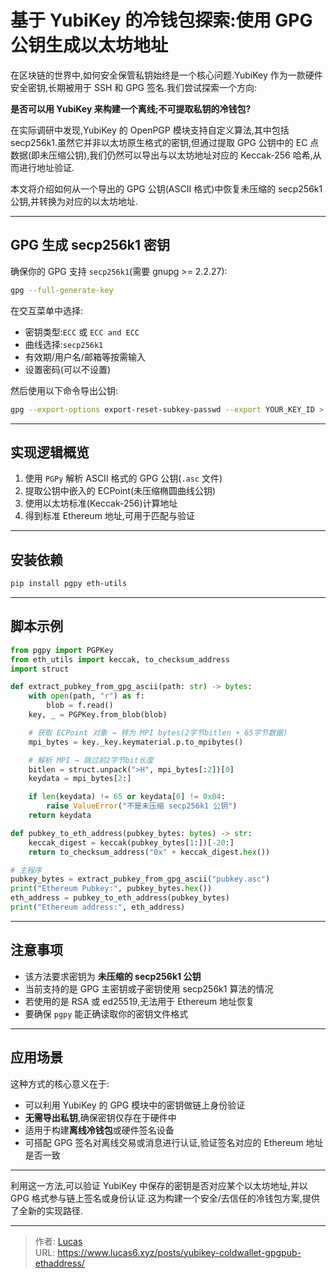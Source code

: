 # 基于 YubiKey 的冷钱包探索:使用 GPG 公钥生成以太坊地址


在区块链的世界中,如何安全保管私钥始终是一个核心问题.YubiKey 作为一款硬件安全密钥,长期被用于 SSH 和 GPG 签名.我们尝试探索一个方向:

**是否可以用 YubiKey 来构建一个离线;不可提取私钥的冷钱包?**

在实际调研中发现,YubiKey 的 OpenPGP 模块支持自定义算法,其中包括 secp256k1.虽然它并非以太坊原生格式的密钥,但通过提取 GPG 公钥中的 EC 点数据(即未压缩公钥),我们仍然可以导出与以太坊地址对应的 Keccak-256 哈希,从而进行地址验证.

本文将介绍如何从一个导出的 GPG 公钥(ASCII 格式)中恢复未压缩的 secp256k1 公钥,并转换为对应的以太坊地址.

---

## GPG 生成 secp256k1 密钥

确保你的 GPG 支持 `secp256k1`(需要 gnupg >= 2.2.27):

```bash
gpg --full-generate-key
```

在交互菜单中选择:

- 密钥类型:`ECC` 或 `ECC and ECC`
- 曲线选择:`secp256k1`
- 有效期/用户名/邮箱等按需输入
- 设置密码(可以不设置)

然后使用以下命令导出公钥:

```bash
gpg --export-options export-reset-subkey-passwd --export YOUR_KEY_ID > pubkey.asc
```

---

## 实现逻辑概览

1. 使用 `PGPy` 解析 ASCII 格式的 GPG 公钥(`.asc` 文件)
2. 提取公钥中嵌入的 ECPoint(未压缩椭圆曲线公钥)
3. 使用以太坊标准(Keccak-256)计算地址
4. 得到标准 Ethereum 地址,可用于匹配与验证

---

## 安装依赖

```bash
pip install pgpy eth-utils
```

---

## 脚本示例

```python
from pgpy import PGPKey
from eth_utils import keccak, to_checksum_address
import struct

def extract_pubkey_from_gpg_ascii(path: str) -> bytes:
    with open(path, "r") as f:
        blob = f.read()
    key, _ = PGPKey.from_blob(blob)

    # 获取 ECPoint 对象 → 转为 MPI bytes(2字节bitlen + 65字节数据)
    mpi_bytes = key._key.keymaterial.p.to_mpibytes()

    # 解析 MPI → 跳过前2字节bit长度
    bitlen = struct.unpack(">H", mpi_bytes[:2])[0]
    keydata = mpi_bytes[2:]

    if len(keydata) != 65 or keydata[0] != 0x04:
        raise ValueError("不是未压缩 secp256k1 公钥")
    return keydata

def pubkey_to_eth_address(pubkey_bytes: bytes) -> str:
    keccak_digest = keccak(pubkey_bytes[1:])[-20:]
    return to_checksum_address("0x" + keccak_digest.hex())

# 主程序
pubkey_bytes = extract_pubkey_from_gpg_ascii("pubkey.asc")
print("Ethereum Pubkey:", pubkey_bytes.hex())
eth_address = pubkey_to_eth_address(pubkey_bytes)
print("Ethereum address:", eth_address)
```

---

## 注意事项

- 该方法要求密钥为 **未压缩的 secp256k1 公钥**
- 当前支持的是 GPG 主密钥或子密钥使用 secp256k1 算法的情况
- 若使用的是 RSA 或 ed25519,无法用于 Ethereum 地址恢复
- 要确保 `pgpy` 能正确读取你的密钥文件格式

---

## 应用场景

这种方式的核心意义在于:

- 可以利用 YubiKey 的 GPG 模块中的密钥做链上身份验证
- **无需导出私钥**,确保密钥仅存在于硬件中
- 适用于构建**离线冷钱包**或硬件签名设备
- 可搭配 GPG 签名对离线交易或消息进行认证,验证签名对应的 Ethereum 地址是否一致

---

利用这一方法,可以验证 YubiKey 中保存的密钥是否对应某个以太坊地址,并以 GPG 格式参与链上签名或身份认证.这为构建一个安全/去信任的冷钱包方案,提供了全新的实现路径.


---

> 作者: [Lucas](https://www.lucas6.xyz)  
> URL: https://www.lucas6.xyz/posts/yubikey-coldwallet-gpgpub-ethaddress/  

